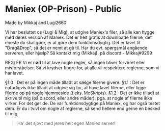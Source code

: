 # Maniex (OP-Prison) - Public
Made by Mikkaj and Lugi2660

Vi har besluttet os (Lugi & Mig), at udgive Maniex's filer, så alle kan hygge med deres version af Maniex.
Det er helt gratis at downloade filerne, det eneste du skal gøre, er at gøre dem funktionsdygtig.
Det er lavet til "Drag&Drop", så det er nemt at gå til.
Har du evt. spørgsmål angående serveren, eller hjælp?
Så kontakt mig (Mikkaj), på discord - Mikkaj#9299

REGLER
Vi er nød til at lave nogle regler, så ingen bliver forvirret eller misforståelser.
Så vi krydser fingre for, at alle vil respektere reglerne, som vi har lavet.

§1.0 : Det er på ingen måde tilladt at sælge filerne givere.
§1.1 : Det er naturligvis ikke tilladt at udgive sig for, at have lavet filerne,
eller ligge filerne op på nogle hjemmeside (f.eks. McSkripts).
§1.2 : Det er ikke tilladt at skrive til mig (på discord, eller andre måder),
pga. at nogle af filerne ikke virker. For det gør de. De var funktionsdygtige på
Maniex, og har også testet dem.
Er du i tvivl om nogle af reglerne, så send hellere end gerne en besked
til mig.

> Ha' det sjovt med jeres helt egen Maniex server!
